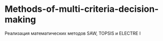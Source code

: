 # Methods-of-multi-criteria-decision-making
Реализация математических методов SAW, TOPSIS и ELECTRE I

